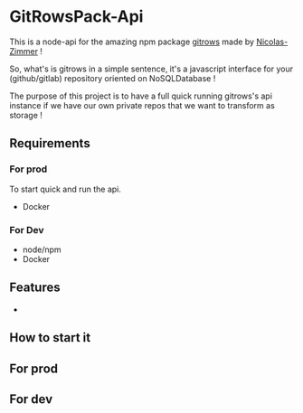 # GitRowsPack-Api

This is a node-api for the amazing npm package [gitrows](https://www.npmjs.com/package/gitrows) made by [Nicolas-Zimmer](https://github.com/nicolaszimmer) !

So, what's is gitrows in a simple sentence, it's a javascript interface for your (github/gitlab) repository oriented on NoSQLDatabase !

The purpose of this project is to have a full quick running gitrows's api instance if we have our own private repos that we want to transform as storage !


## Requirements
### For prod
To start quick and run the api.
- Docker

### For Dev
- node/npm
- Docker


## Features
-


## How to start it
## For prod


## For dev


